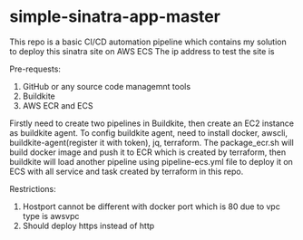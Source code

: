 # simple-sinatra-app-master
This repo is a basic CI/CD automation pipeline which contains my solution to deploy this sinatra site on AWS ECS
The ip address to test the site is 

Pre-requests:

1. GitHub or any source code managemnt tools
2. Buildkite
3. AWS ECR and ECS

Firstly need to create two pipelines in Buildkite, then create an EC2 instance as buildkite agent.
To config buildkite agent, need to install docker, awscli, buildkite-agent(register it with token), jq, terraform.
The package_ecr.sh will build docker image and push it to ECR which is created by terraform, then buildkite will load 
another pipeline using pipeline-ecs.yml file to deploy it on ECS with all service and task created by terraform in this repo.

Restrictions: 
1. Hostport cannot be different with docker port which is 80 due to vpc type is awsvpc
2. Should deploy https instead of http
              